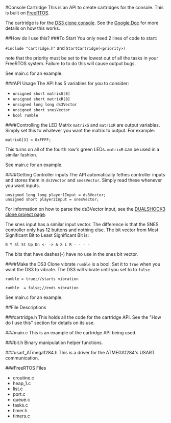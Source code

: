 #Console Cartridge
This is an API to create cartridges for the console.
This is built on [FreeRTOS](http://www.freertos.org/).

The cartridge is for the [DS3 clone console](https://github.com/oribix/CS122A-Console).
See the [Google Doc]() for more details on how this works.

##How do I use this?
###To Start
You only need 2 lines of code to start:

`#include "cartridge.h"` and `StartCartridge(<priority>)`

note that the priority must be set to the lowest out of all the tasks in your FreeRTOS system.
Failure to to do this will cause output bugs.

See main.c for an example.

###API Usage
The API has 5 variables for you to consider:
- `unsigned short matrixG[8]`
- `unsigned short matrixR[8]`
- `unsigned long long ds3Vector`
- `unsigned short snesVector`
- `bool rumble`

####Controlling the LED Matrix
`matrixG` and `matrixR` are output variables.
Simply set this to whatever you want the matrix to output.
For example:

`matrixG[3] = 0xFFFF;`

This turns on all of the fourth row's green LEDs.
`matrixR` can be used in a similar fashion.

See main.c for an example.

####Getting Controller inputs
The API automatically fethes controller inputs and stores them in `ds3Vector` and `snesVector`.
Simply read these whenever you want inputs.

```
unsigned long long player1Input = ds3Vector;
unsigned short player2Input = snesVector;
```

For information on how to parse the ds3Vector input,
see the [DUALSHOCK3 clone project page](https://github.com/oribix/DualShock3-Clone-ATMEGA1284).

The snes input has a similar input vector.
The difference is that the SNES controller only has 12 buttons and nothing else.
The bit vector from Most Significant Bit to Least Significant Bit is:

`B Y Sl St Up Dn <- -> A X L R - - - -`

The bits that have dashes(-) have no use in the snes bit vector.

####Make the DS3 Clone vibrate
`rumble` is a bool.
Set it to `true` when you want the DS3 to vibrate.
The DS3 will vibrate until you set to to `false`

`rumble = true;//starts vibration`

`rumble  = false;//ends vibration`

See main.c for an example.

##File Descriptions

###cartridge.h
This holds all the code for the cartridge API.
See the "How do I use this" section for details on its use.

###main.c
This is an example of the cartridge API being used.

###bit.h
Binary manipulation helper functions.

###usart_ATmega1284.h
This is a driver for the ATMEGA1284's USART communication.

###FreeRTOS Files
- croutine.c
- heap_1.c
- list.c
- port.c
- queue.c
- tasks.c
- timer.h
- timers.c
